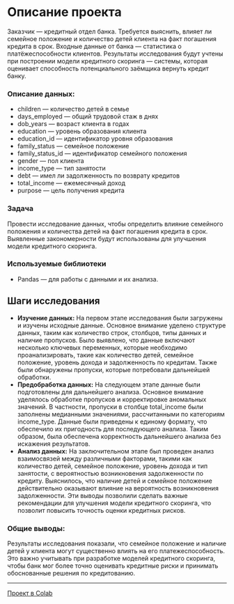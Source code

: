 # Описание проекта
Заказчик — кредитный отдел банка. Требуется выяснить, влияет ли семейное положение и количество детей клиента на факт погашения кредита в срок. Входные данные от банка — статистика о платёжеспособности клиентов. Результаты исследования будут учтены при построении модели кредитного скоринга — системы, которая оценивает способность потенциального заёмщика вернуть кредит банку.

### Описание данных:
- children — количество детей в семье
- days_employed — общий трудовой стаж в днях
- dob_years — возраст клиента в годах
- education — уровень образования клиента
- education_id — идентификатор уровня образования
- family_status — семейное положение
- family_status_id — идентификатор семейного положения
- gender — пол клиента
- income_type — тип занятости
- debt — имел ли задолженность по возврату кредитов
- total_income — ежемесячный доход
- purpose — цель получения кредита

### Задача
Провести исследование данных, чтобы определить влияние семейного положения и количества детей на факт погашения кредита в срок. Выявленные закономерности будут использованы для улучшения модели кредитного скоринга.

### Используемые библиотеки
- Pandas — для работы с данными и их анализа.

## Шаги исследования
- **Изучение данных:** На первом этапе исследования были загружены и изучены исходные данные. Основное внимание уделено структуре данных, таким как количество строк, столбцов, типы данных и наличие пропусков. Было выявлено, что данные включают несколько ключевых переменных, которые необходимо проанализировать, такие как количество детей, семейное положение, уровень дохода и задолженность по кредитам. Также были обнаружены пропуски, которые потребовали дальнейшей обработки.
- **Предобработка данных:** На следующем этапе данные были подготовлены для дальнейшего анализа. Основное внимание уделялось обработке пропусков и корректировке аномальных значений. В частности, пропуски в столбце total_income были заполнены медианными значениями, рассчитанными по категориям income_type. Данные были приведены к единому формату, что обеспечило их пригодность для последующего анализа. Таким образом, была обеспечена корректность дальнейшего анализа без искажения результатов.
- **Анализ данных:** На заключительном этапе был проведен анализ взаимосвязей между различными факторами, такими как количество детей, семейное положение, уровень дохода и тип занятости, с вероятностью возникновения задолженности по кредиту. Выяснилось, что наличие детей и семейное положение действительно оказывают влияние на вероятность возникновения задолженности. Эти выводы позволили сделать важные рекомендации для улучшения модели кредитного скоринга, что позволит повысить точность оценки кредитных рисков.

### Общие выводы:
Результаты исследования показали, что семейное положение и наличие детей у клиента могут существенно влиять на его платежеспособность. Это важно учитывать при разработке моделей кредитного скоринга, чтобы банк мог более точно оценивать кредитные риски и принимать обоснованные решения по кредитованию.

---
[Проект в Colab](https://colab.research.google.com/drive/1YVYhYX6lL4jTWB2hnLngWW3Yu_oP2fNH?usp=sharing)
